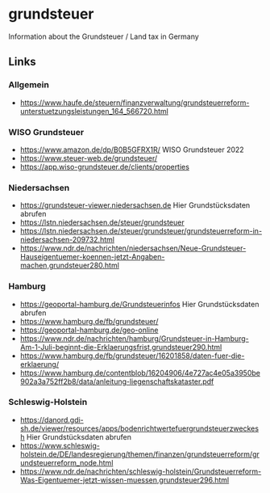 # grundsteuer
Information about the Grundsteuer / Land tax in Germany

## Links

### Allgemein
- https://www.haufe.de/steuern/finanzverwaltung/grundsteuerreform-unterstuetzungsleistungen_164_566720.html

### WISO Grundsteuer
- https://www.amazon.de/dp/B0B5GFRX1R/ WISO Grundsteuer 2022
- https://www.steuer-web.de/grundsteuer/
- https://app.wiso-grundsteuer.de/clients/properties

### Niedersachsen
- https://grundsteuer-viewer.niedersachsen.de Hier Grundstücksdaten abrufen
- https://lstn.niedersachsen.de/steuer/grundsteuer
- https://lstn.niedersachsen.de/steuer/grundsteuer/grundsteuerreform-in-niedersachsen-209732.html
- https://www.ndr.de/nachrichten/niedersachsen/Neue-Grundsteuer-Hauseigentuemer-koennen-jetzt-Angaben-machen,grundsteuer280.html

### Hamburg
- https://geoportal-hamburg.de/Grundsteuerinfos Hier Grundstücksdaten abrufen
- https://www.hamburg.de/fb/grundsteuer/
- https://geoportal-hamburg.de/geo-online
- https://www.ndr.de/nachrichten/hamburg/Grundsteuer-in-Hamburg-Am-1-Juli-beginnt-die-Erklaerungsfrist,grundsteuer290.html
- https://www.hamburg.de/fb/grundsteuer/16201858/daten-fuer-die-erklaerung/
- https://www.hamburg.de/contentblob/16204906/4e727ac4e05a3950be902a3a752ff2b8/data/anleitung-liegenschaftskataster.pdf

### Schleswig-Holstein
- https://danord.gdi-sh.de/viewer/resources/apps/bodenrichtwertefuergrundsteuerzweckesh Hier Grundstücksdaten abrufen
- https://www.schleswig-holstein.de/DE/landesregierung/themen/finanzen/grundsteuerreform/grundsteuerreform_node.html
- https://www.ndr.de/nachrichten/schleswig-holstein/Grundsteuerreform-Was-Eigentuemer-jetzt-wissen-muessen,grundsteuer296.html
